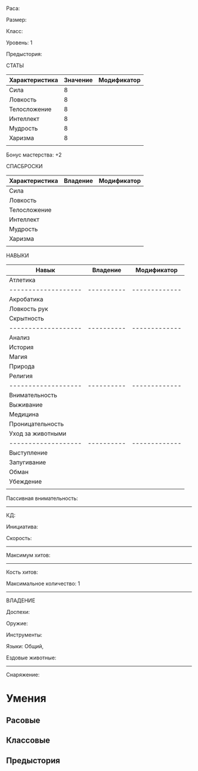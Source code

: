 # 
Раса: 

Размер: 

Класс: 

Уровень: 1

Предыстория: 

СТАТЫ

| Характеристика | Значение | Модификатор |
|----------------|----------|-------------|
| Сила           |     8    |             |
| Ловкость       |     8    |             |
| Телосложение   |     8    |             |
| Интеллект      |     8    |             |
| Мудрость       |     8    |             |
| Харизма        |     8    |             |
|                |          |             |

Бонус мастерства: +2

СПАСБРОСКИ

| Характеристика | Владение | Модификатор |
|----------------|----------|-------------|
| Сила           |          |             |
| Ловкость       |          |             |
| Телосложение   |          |             |
| Интеллект      |          |             |
| Мудрость       |          |             |
| Харизма        |          |             |
|                |          |             |

НАВЫКИ

| Навык             | Владение | Модификатор |
|-------------------|----------|-------------|
| Атлетика          |          |             |
|-------------------|----------|-------------|
| Акробатика        |          |             |
| Ловкость рук      |          |             |
| Скрытность        |          |             |
|-------------------|----------|-------------|
| Анализ            |          |             |
| История           |          |             |
| Магия             |          |             |
| Природа           |          |             |
| Религия           |          |             |
|-------------------|----------|-------------|
| Внимательность    |          |             |
| Выживание         |          |             |
| Медицина          |          |             |
| Проницательность  |          |             |
| Уход за животными |          |             |
|-------------------|----------|-------------|
| Выступление       |          |             |
| Запугивание       |          |             |
| Обман             |          |             |
| Убеждение         |          |             |
|                   |          |             |

Пассивная внимательность: 

------------

КД: 

Инициатива: 

Скорость: 

------------

Максимум хитов: 

------------

Кость хитов: 

Максимальное количество: 1

------------

ВЛАДЕНИЕ

Доспехи: 

Оружие: 

Инструменты: 

Языки: Общий, 

Ездовые животные: 

------------

Снаряжение: 



# Умения
## Расовые


## Классовые


## Предыстория


